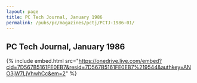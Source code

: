 ```yaml
---
layout: page
title: PC Tech Journal, January 1986
permalink: /pubs/pc/magazines/pctj/PCTJ-1986-01/
---
```


PC Tech Journal, January 1986
-----------------------------

{% include embed.html src="https://onedrive.live.com/embed?cid=7D567B5161FE0EB7&resid=7D567B5161FE0EB7%219544&authkey=ANO3jW7LjVhwhCc&em=2" %}
